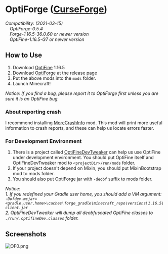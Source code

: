 # OptiForge ([CurseForge](https://www.curseforge.com/minecraft/mc-mods/optiforge))

*Compatibility: (2021-03-15)*  
&emsp;*OptiForge-0.5.4*  
&emsp;*Forge-1.16.5-36.0.60 or newer version*  
&emsp;*OptiFine-1.16.5-G7 or newer version*  

## How to Use

1. Download [OptiFine](https://www.optifine.net/downloads) 1.16.5
2. Download [OptiForge](https://github.com/ZekerZhayard/OptiForge/releases) at the release page
3. Put the above mods into the `mods` folder.
4. Launch Minecraft!

*Notice: If you find a bug, please report it to OptiForge first unless you are sure it is an OptiFine bug.*

### About reporting crash
I recommend installing [MoreCrashInfo](https://github.com/xfl03/MoreCrashInfo/releases) mod. This mod will print more useful information to crash reports, and these can help us locate errors faster.

### For Development Environment

1. There is a project called [OptiFineDevTweaker](https://github.com/OpenCubicChunks/OptiFineDevTweaker) can help us use OptiFine under development environment. You should put OptiFine itself and OptiFineDevTweaker mod to `<projectDir>/run/mods` folder.
2. If your project doesn't depend on Mixin, you should put MixinBootstrap mod to mods folder.
3. You should also put OptiForge jar with `-deobf` suffix to mods folder.

*Notice:*  
*1. If you redefined your Gradle user home, you should add a VM argument:*  
*`-Dofdev.mcjar=<gradle.user.home>\caches\forge_gradle\minecraft_repo\versions\1.16.5\client.jar`*  
*2. OptiFineDevTweaker will dump all deobfuscated OptiFine classes to `./run/.optifineDev.classes` folder.*

## Screenshots
![OF0.png](https://i.loli.net/2020/03/31/IBfv1ShQt7wVY2u.png)
